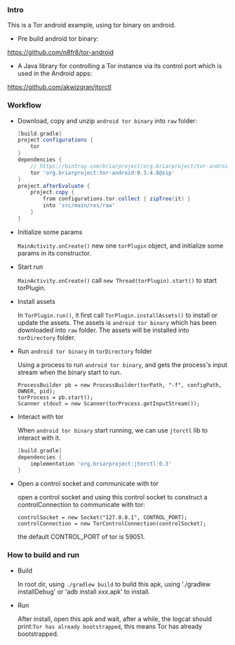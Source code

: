 ### Intro

This is a Tor android example, using tor binary on android.

* Pre build android tor binary: 

https://github.com/n8fr8/tor-android

* A Java library for controlling a Tor instance via its control port which is used in the Android apps:

https://github.com/akwizgran/jtorctl 

### Workflow

* Download, copy and unzip `android tor binary` into `raw` folder:

    ```groovy
    [build.gradle]
    project.configurations {
        tor
    }
    dependencies {
        // https://bintray.com/briarproject/org.briarproject/tor-android
        tor 'org.briarproject:tor-android:0.3.4.8@zip'
    }
    project.afterEvaluate {
        project.copy {
            from configurations.tor.collect { zipTree(it) }
            into 'src/main/res/raw'
        }
    }
    ```

* Initialize some params

    `MainActivity.onCreate()` new one `torPlugin` object, and initialize some params in its constructor.

* Start run

    `MainActivity.onCreate()` call `new Thread(torPlugin).start()` to start torPlugin.

* Install assets

    In `TorPlugin.run()`, it first call `TorPlugin.installAssets()` to install or update the assets.
    The assets is `android tor binary` which has been downloaded into `raw` folder.
    The assets will be installed into `torDirectory` folder.

* Run `android tor binary` in `torDirectory` folder

    Using a process to run `android tor binary`, and gets the process's input stream when the binary start to run.
    ```android
    ProcessBuilder pb = new ProcessBuilder(torPath, "-f", configPath, OWNER, pid);
    torProcess = pb.start();
    Scanner stdout = new Scanner(torProcess.getInputStream());
    ```
    
* Interact with tor

    When `android tor binary` start running, we can use `jtorctl` lib to interact with it.
    ```groovy
    [build.gradle]
    dependencies {
        implementation 'org.briarproject:jtorctl:0.3'
    }
    ```

* Open a control socket and communicate with tor

    open a control socket and using this control socket to construct a controlConnection to communicate with tor:
    ```android
    controlSocket = new Socket("127.0.0.1", CONTROL_PORT);
    controlConnection = new TorControlConnection(controlSocket);
    ```
    the default CONTROL_PORT of tor is 59051.

### How to build and run

* Build

    In root dir, using `./gradlew build` to build this apk, using './gradlew installDebug' or 'adb install xxx.apk' to install.

* Run

    After install, open this apk and wait, after a while, the logcat should print:`Tor has already bootstrapped`, this means Tor has already bootstrapped.


